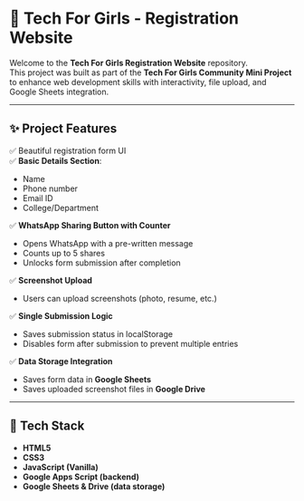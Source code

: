 # 🚀 Tech For Girls - Registration Website

Welcome to the **Tech For Girls Registration Website** repository.  
This project was built as part of the **Tech For Girls Community Mini Project** to enhance web development skills with interactivity, file upload, and Google Sheets integration.

---

## ✨ **Project Features**

✅ Beautiful registration form UI  
✅ **Basic Details Section**:  
- Name  
- Phone number  
- Email ID  
- College/Department

✅ **WhatsApp Sharing Button with Counter**  
- Opens WhatsApp with a pre-written message  
- Counts up to 5 shares  
- Unlocks form submission after completion

✅ **Screenshot Upload**  
- Users can upload screenshots (photo, resume, etc.)

✅ **Single Submission Logic**  
- Saves submission status in localStorage  
- Disables form after submission to prevent multiple entries

✅ **Data Storage Integration**  
- Saves form data in **Google Sheets**  
- Saves uploaded screenshot files in **Google Drive**

---

## 🔧 **Tech Stack**

- **HTML5**
- **CSS3**
- **JavaScript (Vanilla)**
- **Google Apps Script (backend)**
- **Google Sheets & Drive (data storage)**


